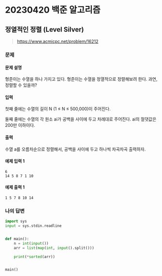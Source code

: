 # 20230420 백준 알고리즘

## 정열적인 정렬 (Level Silver)
> https://www.acmicpc.net/problem/16212

### 문제
#### 문제 설명
형준이는 수열을 하나 가지고 있다. 형준이는 수열을 정열적으로 정렬해보려 한다. 과연, 정렬할 수 있을까?

#### 입력
첫째 줄에는 수열의 길이 N (1 ≤ N ≤ 500,000)이 주어진다.

둘째 줄에는 수열의 각 원소 ai가 공백을 사이에 두고 차례대로 주어진다. ai의 절댓값은 200만 이하이다.

#### 출력
수열 a를 오름차순으로 정렬해서, 공백을 사이에 두고 하나씩 차곡차곡 출력하자.

#### 예제 입력 1
```
6
14 5 8 7 1 10
```

#### 예제 출력 1
```
1 5 7 8 10 14
```

### 나의 답변
```python
import sys
input = sys.stdin.readline


def main():
    n = int(input())
    arr = list(map(int, input().split()))

    print(*sorted(arr))


main()
```